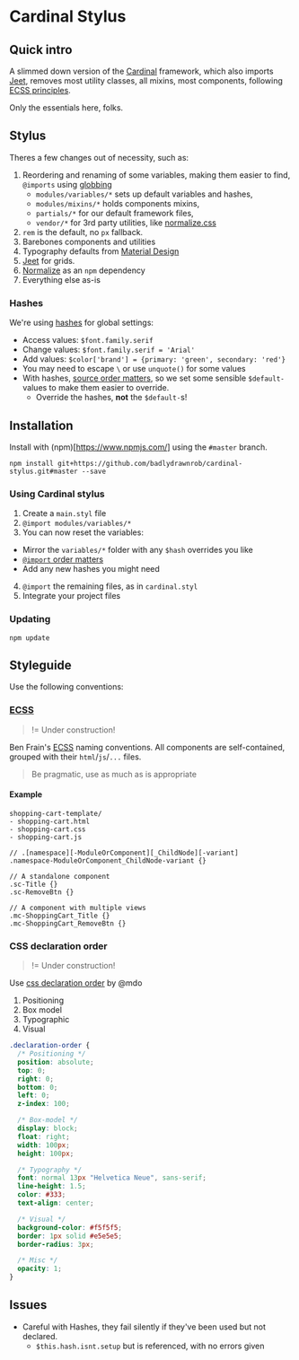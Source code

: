 # Cardinal Stylus

## Quick intro

A slimmed down version of the [Cardinal](http://cardinalcss.com/) framework, which also imports [Jeet](http://jeet.gs/), removes most utility classes, all mixins, most components, following [ECSS principles](https://benfrain.com/my-fourth-book-enduring-css/).

Only the essentials here, folks.



## Stylus

Theres a few changes out of necessity, such as:

1. Reordering and renaming of some variables, making them easier to find, `@imports` using [globbing](http://stylus-lang.com/docs/import.html#file-globbing)
    - `modules/variables/*` sets up default variables and hashes,
    - `modules/mixins/*` holds components mixins,
    - `partials/*` for our default framework files,
    - `vendor/*` for 3rd party utilities, like [normalize.css](https://necolas.github.io/normalize.css/)
2. `rem` is the default, no `px` fallback.
3. Barebones components and utilities
5. Typography defaults from [Material Design](https://material.io/guidelines/style/typography.html)
6. [Jeet](http://jeet.gs/) for grids.
7. [Normalize]() as an `npm` dependency
8. Everything else as-is

### Hashes

We're using [hashes](http://stylus-lang.com/docs/hashes.html) for global settings:

- Access values: `$font.family.serif`
- Change values: `$font.family.serif = 'Arial'`
- Add values: `$color['brand'] = {primary: 'green', secondary: 'red'}`
- You may need to escape `\` or use `unquote()` for some values
- With hashes, [source order matters](https://github.com/stylus/stylus/issues/2136), so we set some sensible `$default-` values to make them easier to override.
  - Override the hashes, **not** the `$default-`s!



## Installation

Install with (npm)[https://www.npmjs.com/] using the `#master` branch.

```git
npm install git+https://github.com/badlydrawnrob/cardinal-stylus.git#master --save
```

### Using Cardinal stylus

1. Create a `main.styl` file
2. `@import modules/variables/*`
3. You can now reset the variables:
  - Mirror the `variables/*` folder with any `$hash` overrides you like
  - [`@import` order matters](https://github.com/stylus/stylus/issues/2136)
  - Add any new hashes you might need
4. `@import` the remaining files, as in `cardinal.styl`
5. Integrate your project files

### Updating

```git
npm update
```



## Styleguide
Use the following conventions:

### [ECSS]()
> != Under construction!

Ben Frain's [ECSS](http://ecss.io/chapter5.html) naming conventions. All components are self-contained, grouped with their `html`/`js`/`...` files.

> Be pragmatic, use as much as is appropriate

#### Example

```text
shopping-cart-template/
- shopping-cart.html
- shopping-cart.css
- shopping-cart.js
```

```stylus
// .[namespace][-ModuleOrComponent][_ChildNode][-variant]
.namespace-ModuleOrComponent_ChildNode-variant {}

// A standalone component
.sc-Title {}
.sc-RemoveBtn {}

// A component with multiple views
.mc-ShoppingCart_Title {}
.mc-ShoppingCart_RemoveBtn {}
```

### CSS declaration order
> != Under construction!

Use [css declaration order](http://codeguide.co/#css-declaration-order) by @mdo

1. Positioning
2. Box model
3. Typographic
4. Visual

```css
.declaration-order {
  /* Positioning */
  position: absolute;
  top: 0;
  right: 0;
  bottom: 0;
  left: 0;
  z-index: 100;

  /* Box-model */
  display: block;
  float: right;
  width: 100px;
  height: 100px;

  /* Typography */
  font: normal 13px "Helvetica Neue", sans-serif;
  line-height: 1.5;
  color: #333;
  text-align: center;

  /* Visual */
  background-color: #f5f5f5;
  border: 1px solid #e5e5e5;
  border-radius: 3px;

  /* Misc */
  opacity: 1;
}
```



## Issues

- Careful with Hashes, they fail silently if they've been used but not declared.
  - `$this.hash.isnt.setup` but is referenced, with no errors given
